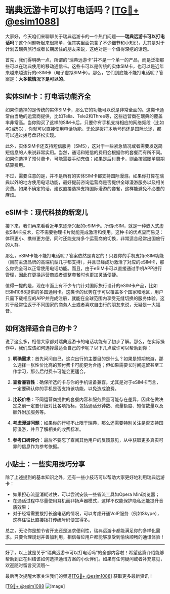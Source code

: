 # 瑞典远游卡可以打电话吗？[[TG💪+ @esim1088](https://t.me/s/esim1088)]

大家好，今天咱们来聊聊关于瑞典远游卡的一个热门问题——**瑞典远游卡可以打电话吗**？这个问题听起来很简单，但其实里面包含了不少细节和小知识，尤其是对于计划去瑞典旅行或者长期居住的朋友来说，这绝对是一个值得深挖的话题。

首先，我们得明确一点，所谓的“瑞典远游卡”并不是一个单一的产品，而是泛指那些可以在瑞典使用的移动通信卡。这些卡可以是传统的实体SIM卡，也可以是近年来越来越流行的eSIM卡（电子虚拟SIM卡）。那么，它们到底能不能打电话呢？答案是：**大多数情况下是可以的**。

## 实体SIM卡：打电话功能齐全

如果你选择的是传统的实体SIM卡，那么它的功能可以说是非常全面的。这类卡通常由当地的运营商提供，比如Telia、Tele2和Three等，这些运营商在瑞典的覆盖率非常高。当你购买了这样的SIM卡后，只要你有手机支持相应的网络频段（比如4G或5G），你就可以直接使用电话功能。无论是拨打本地号码还是国际长途，都可以通过拨号盘轻松实现。

此外，实体SIM卡还支持短信服务（SMS），这对于一些紧急情况或者需要发送简短信息的人来说非常实用。当然，通话和短信的费用会根据你的套餐而有所不同。如果你选择了预付费卡，可能需要手动充值；如果是后付费卡，则会按照账单周期结算费用。

不过，需要注意的是，并不是所有的实体SIM卡都支持国际漫游。如果你打算在瑞典以外的地方使用电话功能，最好提前咨询运营商是否提供全球漫游服务以及相关资费。如果不确定的话，建议直接选择支持国际漫游的套餐，这样能避免不必要的麻烦。

## eSIM卡：现代科技的新宠儿

接下来，我们再来看看近年来逐渐兴起的eSIM卡。所谓eSIM，就是一种嵌入式虚拟SIM卡技术，它不需要物理卡片就能完成激活和使用。这种卡的优点显而易见：体积更小、携带更方便，同时还能支持多个运营商的切换，非常适合经常出国旅行的人群。

那么，eSIM卡能不能打电话呢？答案依然是肯定的！只要你的手机支持eSIM功能（目前主流品牌的高端机型几乎都支持），并且已经成功激活了对应的eSIM卡，那么你完全可以正常使用电话功能。而且，由于eSIM卡可以直接通过手机APP进行管理，因此在更换运营商或者调整套餐时也更加灵活便捷。

值得一提的是，现在市面上有不少专门针对国际旅行设计的eSIM卡产品，比如ESIM1088提供的多国通用卡。这类卡的优势在于可以覆盖多个国家和地区，用户只需下载相应的APP并完成注册，就能在全球范围内享受无缝切换的服务体验。这对于经常往返于不同国家的商务人士或者喜欢自由行的朋友来说，无疑是一大福音。

## 如何选择适合自己的卡？

说了这么多，相信大家都对瑞典远游卡的电话功能有了初步了解。那么，在实际操作中，我们应该如何选择最适合自己的卡呢？以下几点或许可以帮助到你：

1. **明确需求**：首先问问自己，这次出行的主要目的是什么？如果是短期旅游，那么选择一张性价比高的预付费卡可能更为合适；但如果需要长时间逗留甚至工作学习，那么后付费卡可能会更适合。

2. **查看兼容性**：确保所选的卡与你的手机设备兼容。尤其是对于eSIM卡而言，一定要确认你的手机是否支持该功能，以免造成浪费。

3. **比较价格**：不同运营商提供的套餐内容和服务质量可能存在差异，因此在做决定之前一定要仔细对比各项指标，包括通话分钟数、流量额度、短信数量以及额外附加服务等。

4. **考虑漫游问题**：如果你的行程不止限于瑞典，那么还需要特别关注是否支持国际漫游，并且了解相关的收费标准。

5. **参考口碑评价**：最后不要忘了查阅其他用户的反馈意见，从中获取更多真实可靠的信息作为参考依据。

## 小贴士：一些实用技巧分享

除了上述提到的基本知识之外，还有一些小技巧可以帮助大家更好地利用瑞典远游卡：

- 如果担心流量消耗过快，可以尝试安装一些省流工具如Opera Mini浏览器；
- 在通话过程中尽量使用耳机而非扬声器模式，这样不仅能保护隐私还能提升音质效果；
- 对于经常需要拨打长途电话的情况，可以考虑开通VoIP服务（例如Skype），这样往往比直接拨打传统号码便宜得多。

总之，无论你是想节省开支还是追求便利性，瑞典远游卡都能满足你的多样化需求。只要合理规划并善加利用，相信每位用户都能够享受到愉快顺畅的通讯体验！

---

好了，以上就是关于“瑞典远游卡可以打电话吗”的全部内容啦！希望这篇介绍能够帮助到正在纠结该如何选择通讯方案的小伙伴们。如果有任何疑问或者补充意见，欢迎随时留言交流哦～ 

最后再次提醒大家关注我们的频道[[TG💪+ @esim1088](https://t.me/s/esim1088)] 获取更多最新资讯！  

[[TG💪+ @esim1088](https://t.me/s/esim1088) ![Image](https://i.postimg.cc/4NQfJmqS/Snipaste-2025-05-13-00-14-12.png)]